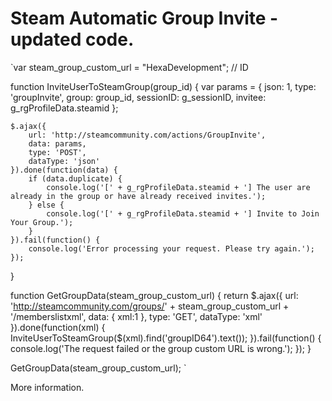 # Steam Automatic Group Invite - updated code.

`var steam_group_custom_url = "HexaDevelopment"; // ID

function InviteUserToSteamGroup(group_id)
{
	var params = {
		json: 1,
		type: 'groupInvite',
		group: group_id,
		sessionID: g_sessionID,
		invitee: g_rgProfileData.steamid
	};

	$.ajax({
		url: 'http://steamcommunity.com/actions/GroupInvite',
		data: params,
		type: 'POST',
		dataType: 'json'
	}).done(function(data) {
		if (data.duplicate) {
			console.log('[' + g_rgProfileData.steamid + '] The user are already in the group or have already received invites.');
		} else {
			console.log('[' + g_rgProfileData.steamid + '] Invite to Join Your Group.');
		}
	}).fail(function() {
		console.log('Error processing your request. Please try again.');
	});
}

function GetGroupData(steam_group_custom_url)
{
	return $.ajax({
		url: 'http://steamcommunity.com/groups/' + steam_group_custom_url + '/memberslistxml',
		data: { xml:1 },
		type: 'GET',
		dataType: 'xml'
	}).done(function(xml) {
		InviteUserToSteamGroup($(xml).find('groupID64').text());
	}).fail(function() {
		console.log('The request failed or the group custom URL is wrong.');
	});
}

GetGroupData(steam_group_custom_url);
`

More information.

